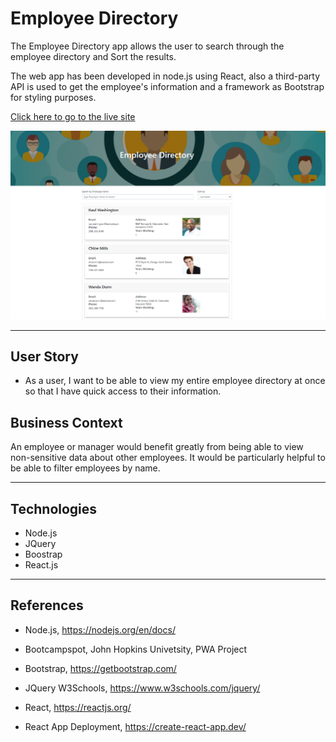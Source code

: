 # Employee Directory

The Employee Directory app allows the user to search through the employee directory and Sort the results.  

The web app has been developed in node.js using React, also a third-party API is used to get the employee's information and a framework as Bootstrap for styling purposes.

[Click here to go to the live site](https://chernanma.github.io/Employee-Directory/)


![picture](./employeedirectory/public/mainpage.png)

---

## User Story

* As a user, I want to be able to view my entire employee directory at once so that I have quick access to their information.

## Business Context

An employee or manager would benefit greatly from being able to view non-sensitive data about other employees. It would be particularly helpful to be able to filter employees by name.

---
## Technologies

- Node.js
- JQuery
- Boostrap
- React.js

---
## References


- Node.js, https://nodejs.org/en/docs/

- Bootcampspot, John Hopkins Univetsity, PWA Project 

- Bootstrap, https://getbootstrap.com/

- JQuery W3Schools, https://www.w3schools.com/jquery/

- React, https://reactjs.org/

- React App Deployment, https://create-react-app.dev/


